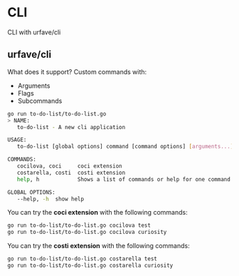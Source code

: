 # CLI
CLI with urfave/cli

## urfave/cli

What does it support?
Custom commands with:
* Arguments
* Flags 
* Subcommands 
```bash 
go run to-do-list/to-do-list.go
> NAME:
   to-do-list - A new cli application

USAGE:
   to-do-list [global options] command [command options] [arguments...]

COMMANDS:
   cocilova, coci     coci extension
   costarella, costi  costi extension
   help, h            Shows a list of commands or help for one command

GLOBAL OPTIONS:
   --help, -h  show help
```

You can try the __coci extension__ with the following commands:
```bash 
go run to-do-list/to-do-list.go cocilova test
go run to-do-list/to-do-list.go cocilova curiosity
```

You can try the __costi extension__ with the following commands:
```bash 
go run to-do-list/to-do-list.go costarella test
go run to-do-list/to-do-list.go costarella curiosity
```